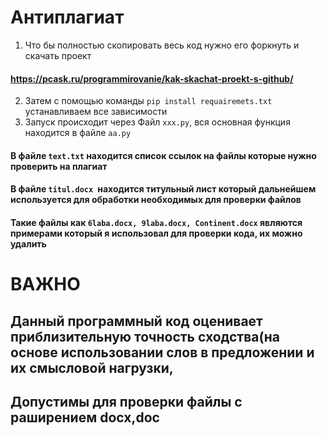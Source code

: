 # Антиплагиат
1. Что бы полностью скопировать весь код нужно его форкнуть и скачать проект
#### https://pcask.ru/programmirovanie/kak-skachat-proekt-s-github/
2. Затем с помощью команды `pip install requairemets.txt` устанавливаем все зависимости
3. Запуск происходит через Файл `xxx.py`, вся основная функция находится в файле `aa.py`
#### В файле `text.txt` находится список ссылок на файлы которые нужно проверить на плагиат
#### В файле `titul.docx `находится титульный лист который  дальнейшем используется для обработки необходимых для проверки файлов
#### Такие файлы как `6laba.docx, 9laba.docx, Continent.docx` являются примерами который я использовал для проверки кода, их можно удалить
# ВАЖНО
## Данный программный код оценивает приблизительную точность сходства(на основе использовании слов в предложении и их смысловой нагрузки,
## Допустимы для проверки файлы с раширением docx,doc  
## 
